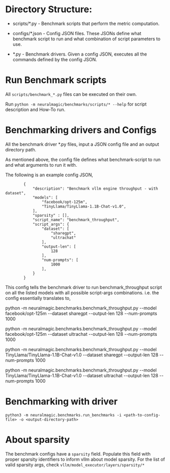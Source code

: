 # Directory Structure:

- scripts/*.py - Benchmark scripts that perform the metric computation.

- configs/*.json - Config JSON files. These JSONs define what benchmark script to run and what combination of script parameters to use. 

- *.py - Benchmark drivers. Given a config JSON, executes all the commands defined by the config JSON.

# Run Benchmark scripts

All `scripts/benchmark_*.py` files can be executed on their own.

Run `python -m neuralmagic/benchmarks/scripts/* --help` for script description and How-To run.

# Benchmarking drivers and Configs

All the benchmark driver *.py files, input a JSON config file and an output directory path.

As mentioned above, the config file defines what benchmark-script to run and what arguments to run it with.

The following is an example config JSON,

```
		{
			"description": "Benchmark vllm engine throughput - with dataset",
			"models": [
				"facebook/opt-125m",
				"TinyLlama/TinyLlama-1.1B-Chat-v1.0",
			],
			"sparsity" : [],
			"script_name": "benchmark_throughput",
			"script_args": {
				"dataset": [
					"sharegpt",
                    "ultrachat"
				],
				"output-len": [
					128
				],
				"num-prompts": [
					1000
				],
			}
		}
```
This config tells the benchmark driver to run benchmark_throughput script on all the listed models with all possible script-args combinations.
i.e. the config essentially translates to,

python -m neuralmagic.benchmarks.benchmark_throughput.py --model facebook/opt-125m --dataset sharegpt --output-len 128 --num-prompts 1000

python -m neuralmagic.benchmarks.benchmark_throughput.py --model facebook/opt-125m --dataset ultrachat --output-len 128 --num-prompts 1000

python -m neuralmagic.benchmarks.benchmark_throughput.py --model TinyLlama/TinyLlama-1.1B-Chat-v1.0 --dataset sharegpt --output-len 128 --num-prompts 1000

python -m neuralmagic.benchmarks.benchmark_throughput.py --model TinyLlama/TinyLlama-1.1B-Chat-v1.0 --dataset ultrachat --output-len 128 --num-prompts 1000

# Benchmarking with driver
```
python3 -m neuralmagic.benchmarks.run_benchmarks -i <path-to-config-file> -o <output-directory-path>
```

# About sparsity
The benchmark configs have a `sparsity` field. Populate this field with proper sparsity identifiers to inform vllm about model sparsity.
For the list of valid sparsity args, check `vllm/model_executor/layers/sparsity/*`
